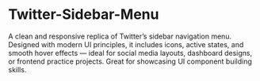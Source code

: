 # Twitter-Sidebar-Menu
A clean and responsive replica of Twitter’s sidebar navigation menu. Designed with modern UI principles, it includes icons, active states, and smooth hover effects — ideal for social media layouts, dashboard designs, or frontend practice projects. Great for showcasing UI component building skills.
